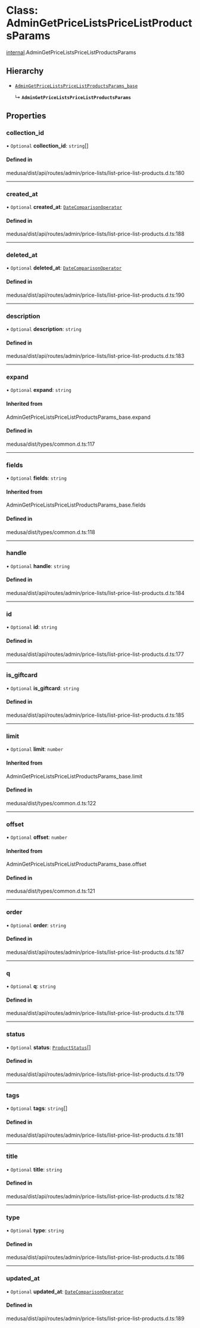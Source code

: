 # Class: AdminGetPriceListsPriceListProductsParams

[internal](../modules/internal-17.md).AdminGetPriceListsPriceListProductsParams

## Hierarchy

- [`AdminGetPriceListsPriceListProductsParams_base`](../modules/internal-17.md#admingetpricelistspricelistproductsparams_base)

  ↳ **`AdminGetPriceListsPriceListProductsParams`**

## Properties

### collection\_id

• `Optional` **collection\_id**: `string`[]

#### Defined in

medusa/dist/api/routes/admin/price-lists/list-price-list-products.d.ts:180

___

### created\_at

• `Optional` **created\_at**: [`DateComparisonOperator`](internal-2.DateComparisonOperator.md)

#### Defined in

medusa/dist/api/routes/admin/price-lists/list-price-list-products.d.ts:188

___

### deleted\_at

• `Optional` **deleted\_at**: [`DateComparisonOperator`](internal-2.DateComparisonOperator.md)

#### Defined in

medusa/dist/api/routes/admin/price-lists/list-price-list-products.d.ts:190

___

### description

• `Optional` **description**: `string`

#### Defined in

medusa/dist/api/routes/admin/price-lists/list-price-list-products.d.ts:183

___

### expand

• `Optional` **expand**: `string`

#### Inherited from

AdminGetPriceListsPriceListProductsParams\_base.expand

#### Defined in

medusa/dist/types/common.d.ts:117

___

### fields

• `Optional` **fields**: `string`

#### Inherited from

AdminGetPriceListsPriceListProductsParams\_base.fields

#### Defined in

medusa/dist/types/common.d.ts:118

___

### handle

• `Optional` **handle**: `string`

#### Defined in

medusa/dist/api/routes/admin/price-lists/list-price-list-products.d.ts:184

___

### id

• `Optional` **id**: `string`

#### Defined in

medusa/dist/api/routes/admin/price-lists/list-price-list-products.d.ts:177

___

### is\_giftcard

• `Optional` **is\_giftcard**: `string`

#### Defined in

medusa/dist/api/routes/admin/price-lists/list-price-list-products.d.ts:185

___

### limit

• `Optional` **limit**: `number`

#### Inherited from

AdminGetPriceListsPriceListProductsParams\_base.limit

#### Defined in

medusa/dist/types/common.d.ts:122

___

### offset

• `Optional` **offset**: `number`

#### Inherited from

AdminGetPriceListsPriceListProductsParams\_base.offset

#### Defined in

medusa/dist/types/common.d.ts:121

___

### order

• `Optional` **order**: `string`

#### Defined in

medusa/dist/api/routes/admin/price-lists/list-price-list-products.d.ts:187

___

### q

• `Optional` **q**: `string`

#### Defined in

medusa/dist/api/routes/admin/price-lists/list-price-list-products.d.ts:178

___

### status

• `Optional` **status**: [`ProductStatus`](../enums/internal.ProductStatus.md)[]

#### Defined in

medusa/dist/api/routes/admin/price-lists/list-price-list-products.d.ts:179

___

### tags

• `Optional` **tags**: `string`[]

#### Defined in

medusa/dist/api/routes/admin/price-lists/list-price-list-products.d.ts:181

___

### title

• `Optional` **title**: `string`

#### Defined in

medusa/dist/api/routes/admin/price-lists/list-price-list-products.d.ts:182

___

### type

• `Optional` **type**: `string`

#### Defined in

medusa/dist/api/routes/admin/price-lists/list-price-list-products.d.ts:186

___

### updated\_at

• `Optional` **updated\_at**: [`DateComparisonOperator`](internal-2.DateComparisonOperator.md)

#### Defined in

medusa/dist/api/routes/admin/price-lists/list-price-list-products.d.ts:189
